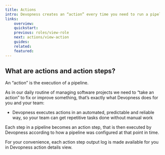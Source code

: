 ```yaml
---
title: Actions
intro: Devopness creates an “action” every time you need to run a pipeline to perform single-step or multi-step operations on resources in your project environments.
links:
    overview:
    quickstart:
    previous: roles/view-role
    next: actions/view-action
    guides:
    related:
    featured:
---
```


## What are actions and action steps?
An “action” is the execution of a pipeline.

As in our daily routine of managing software projects we need to “take an action” to fix or improve something, that’s exactly what Devopness does for you and your team:
- Devopness executes actions in an automated, predictable and reliable way, so your team can get repetitive tasks done without manual work

Each step in a pipeline becomes an action step, that is then executed by Devopness according to how a pipeline was configured at that point in time.

For your convenience, each action step output log is made available for you in Devopness action details view.
